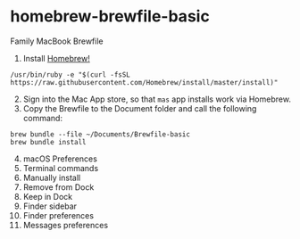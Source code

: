 # homebrew-brewfile-basic
Family MacBook Brewfile

1. Install [Homebrew!](https://brew.sh/)
```
/usr/bin/ruby -e "$(curl -fsSL https://raw.githubusercontent.com/Homebrew/install/master/install)"
```
2. Sign into the Mac App store, so that `mas` app installs work via Homebrew.
3. Copy the Brewfile to the Document folder and call the following command:
```
brew bundle --file ~/Documents/Brewfile-basic
brew bundle install
```
4. macOS Preferences
5. Terminal commands
6. Manually install
7. Remove from Dock
8. Keep in Dock
9. Finder sidebar
10. Finder preferences
11. Messages preferences
